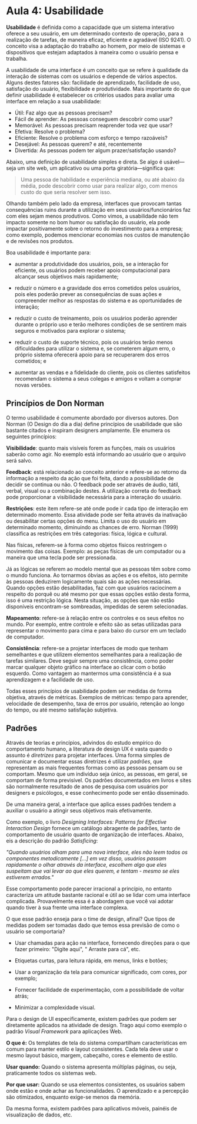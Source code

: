 # Aula 4: Usabilidade

**Usabilidade** é definida como a capacidade que um sistema interativo oferece a seu usuário, em um determinado contexto de operação, para a realização de tarefas, de maneira eficaz, eficiente e agradável (ISO 9241). O conceito visa a adaptação do trabalho ao homem, por meio de sistemas e dispositivos que estejam adaptados à maneira como o usuário pensa e trabalha.

A usabilidade de uma interface é um conceito que se refere à qualidade da interação de sistemas com os usuários e depende de vários aspectos. Alguns destes fatores são: facilidade de aprendizado, facilidade de uso, satisfação do usuário, flexibilidade e produtividade. Mais importante do que definir usabilidade é estabelecer os critérios usados para avaliar uma interface em relação a sua usabilidade:

* Útil: Faz algo que as pessoas precisam?
* Fácil de aprender: As pessoas conseguem descobrir como usar?
* Memorável: As pessoas precisam reaprender toda vez que usar?
* Efetiva: Resolve o problema?
* Eficiente: Resolve o problema com esforço e tempo razoáveis?
* Desejável: As pessoas querem? e até, recentemente
* Divertida: As pessoas podem ter algum prazer/satisfação usando?

Abaixo, uma definição de usabilidade simples e direta. Se algo é usável—seja um site web, um aplicativo ou uma porta giratória—significa que:

> Uma pessoa de habilidade e experiência mediana, ou até abaixo da média, pode descobrir como usar para realizar algo, com menos custo do que seria resolver sem isso.

Olhando também pelo lado da empresa, interfaces que provocam tantas consequências ruins durante a utilização em seus usuários/funcionários faz com eles sejam menos produtivos. Como vimos, a usabilidade não tem impacto somente no bom humor ou satisfação do usuário, ela pode impactar positivamente sobre o retorno do investimento para a empresa; como exemplo, podemos mencionar economias nos custos de manutenção e de revisões nos produtos.

Boa usabilidade é importante para:

* aumentar a produtividade dos usuários, pois, se a interação for eficiente, os usuários podem receber apoio computacional para alcançar seus objetivos mais rapidamente;

* reduzir o número e a gravidade dos erros cometidos pelos usuários, pois eles poderão prever as consequências de suas ações e compreender melhor as respostas do sistema e as oportunidades de interação;

* reduzir o custo de treinamento, pois os usuários poderão aprender durante o próprio uso e terão melhores condições de se sentirem mais seguros e motivados para explorar o sistema;

* reduzir o custo de suporte técnico, pois os usuários terão menos dificuldades para utilizar o sistema e, se cometerem algum erro, o próprio sistema oferecerá apoio para se recuperarem dos erros cometidos; e

* aumentar as vendas e a fidelidade do cliente, pois os clientes satisfeitos recomendam o sistema a seus colegas e amigos e voltam a comprar novas versões.

## Princípios de Don Norman

O termo usabilidade é comumente abordado por diversos autores. Don Norman  (O Design do dia a dia) define princípios de usabilidade que são bastante citados e inspiram designers amplamente. Ele enumera os seguintes princípios:

**Visibilidade**: quanto mais visíveis forem as funções, mais os usuários saberão como agir. No exemplo está informando ao usuário que o arquivo será salvo.

**Feedback**: está relacionado ao conceito anterior e refere-se ao retorno da informação a respeito da ação que foi feita, dando a possibilidade de decidir se continua ou não. O feedback pode ser através de áudio, tátil, verbal, visual ou a combinação destes. A utilização correta do feedback pode proporcionar a visibilidade necessária para a interação do usuário. 

**Restrições**: este item refere-se até onde pode ir cada tipo de interação em determinado momento. Essa atividade pode ser feita através da inativação ou desabilitar certas opções do menu. Limita o uso do usuário em determinado momento, diminuindo as chances de erro. Norman (1999) classifica as restrições em três categorias: física, lógica e cultural. 

Nas físicas, referem-se à forma como objetos físicos restringem o movimento das coisas. Exemplo: as peças físicas de um computador ou a maneira que uma tecla pode ser pressionada. 

Já as lógicas se referem ao modelo mental que as pessoas têm sobre como o mundo funciona. Ao tornarmos óbvias as ações e os efeitos, isto permite às pessoas deduzirem logicamente quais são as ações necessárias. Quando opções estão desabilitadas, faz com que usuários raciocinem a respeito do porquê ou até mesmo por que essas opções estão desta forma, isso é uma restrição lógica. Nesta situação, as opções que não estão disponíveis encontram-se sombreadas, impedidas de serem selecionadas.

**Mapeamento**: refere-se à relação entre os controles e os seus efeitos no mundo. Por exemplo, entre controle e efeito são as setas utilizadas para representar o movimento para cima e para baixo do cursor em um teclado de computador.

**Consistência**: refere-se a projetar interfaces de modo que tenham semelhantes e que utilizem elementos semelhantes para a realização de tarefas similares. Deve seguir sempre uma consistência, como poder marcar qualquer objeto gráfico na interface ao clicar com o botão esquerdo. Como vantagem ao mantermos uma consistência é a sua aprendizagem e a facilidade de uso.

Todas esses princípios de usabilidade podem ser medidas de forma objetiva, através de métricas. Exemplos de métricas: tempo para aprender, velocidade de desempenho, taxa de erros por usuário, retenção ao longo do tempo, ou até mesmo satisfação subjetiva.


## Padrões

Através de teorias e princípios, advindos do estudo empírico do comportamento humano, a literatura de design UX é vasta quando o assunto é *diretrizes* para projetar interfaces. Uma forma simples de comunicar e documentar essas diretrizes é utilizar *padrões*, que representam as mais frequentes formas como as pessoas pensam ou se comportam. Mesmo que um indivíduo seja único, as pessoas, em geral, se comportam de forma previsível. Os padrões documentados em livros e sites são normalmente resultado de anos de pesquisa com usuários por designers e psicólogos, e esse conhecimento pode ser então disseminado.

De uma maneira geral, a interface que aplica esses padrões tendem a auxiliar o usuário a atingir seus objetivos mais efetivamente.

Como exemplo, o livro *Designing Interfaces: Patterns for Effective Interaction Design* fornece um catálogo abragente de padrões, tanto de comportamento de usuário quanto de organização de interfaces. Abaixo, eis a descrição do padrão *Satisficing*:

*"Quando usuários olham para uma nova interface, eles não leem todos os componentes metodicamente [...] em vez disso, usuários passam rapidamente o olhar através da interface, escolhem algo que eles suspeitam que vai levar ao que eles querem, e tentam - mesmo se eles estiverem errados."*

Esse comportamento pode parecer irracional a princípio, no entanto caracteriza um atitude bastante racional e útil ao se lidar com uma interface complicada. Provavelmente essa é a abordagem que você vai adotar quando tiver à sua frente uma interface complexa. 

O que esse padrão enseja para o time de design, afinal? Que tipos de medidas podem ser tomadas dado que temos essa previsão de como o usuário se comportaria?

* Usar chamadas para ação na interface, fornecendo direções para o que fazer primeiro: "Digite aqui", " Arraste para cá", etc.

* Etiquetas curtas, para leitura rápida, em menus, links e botões;

* Usar a organização da tela para comunicar significado, com cores, por exemplo;

* Fornecer facilidade de experimentação, com a possibilidade de voltar atrás;

* Minimizar a complexidade visual.

Para o design de UI especificamente, existem padrões que podem ser diretamente aplicados na atividade de design. Trago aqui como exemplo o padrão *Visual Framework* para aplicações Web.

**O que é:** Os templates de tela do sistema compartilham características em comum para manter estilo e layout consistentes. Cada tela deve usar o mesmo layout básico, margem, cabeçalho, cores e elemento de estilo.

**Usar quando:** Quando o sistema apresenta múltiplas páginas, ou seja, praticamente todos os sistemas web.

**Por que usar:** Quando se usa elementos consistentes, os usuários sabem onde estão e onde achar as funcionalidades. O aprendizado e a percepção são otimizados, enquanto exige-se menos da memória.

Da mesma forma, existem padrões para aplicativos móveis, painéis de visualização de dados, etc.